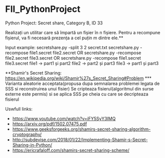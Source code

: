 # FII_PythonProject
Python Project: Secret share, Category B, ID 33

Realizați un utilitar care să împartă un fișier în n fișiere. Pentru a recompune fișierul, va fi
necesară prezența a cel puțin m dintre ele.**

Input example:
secretshare.py -split 3 2 secret.txt
secretshare.py -recompose file1.secret file2.secret OR
secretshare.py -recompose file2.secret file3.secret OR
secretshare.py -recompose file1.secret file3.secret
file1 -> part1 și part2
file2 -> part2 și part3
file3 -> part1 și part3

**Shamir's Secret Sharing: https://en.wikipedia.org/wiki/Shamir%27s_Secret_Sharing#Problem
*** Varianta aleatorie acceptata(propusa dupa semnalarea problemei legata de SSS si reconstruirea unui fisier)
Se cripteaza fisierul(algoritmul din surse externe este permis) si se aplica SSS pe cheia cu care se decripteaza fisierul

Uswfull links:
- https://www.youtube.com/watch?v=iFY5SyY3IMQ
- https://arxiv.org/pdf/1502.07475.pdf
- https://www.geeksforgeeks.org/shamirs-secret-sharing-algorithm-cryptography/
- http://subdevise.com/2018/01/22/Implementing-Shamir-s-Secret-Sharing-in-Python/
- https://ericrafaloff.com/shamirs-secret-sharing-scheme/
